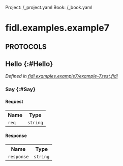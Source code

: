 Project: /_project.yaml
Book: /_book.yaml

# fidl.examples.example7


## **PROTOCOLS**

## Hello {:#Hello}
*Defined in [fidl.examples.example7/example-7.test.fidl](https://fuchsia.googlesource.com/fuchsia/+/master/zircon/tools/fidl/examples/example-7.test.fidl#9)*


### Say {:#Say}


#### Request
<table>
    <tr><th>Name</th><th>Type</th></tr>
    <tr>
            <td><code>req</code></td>
            <td>
                <code>string</code>
            </td>
        </tr></table>


#### Response
<table>
    <tr><th>Name</th><th>Type</th></tr>
    <tr>
            <td><code>response</code></td>
            <td>
                <code>string</code>
            </td>
        </tr></table>















